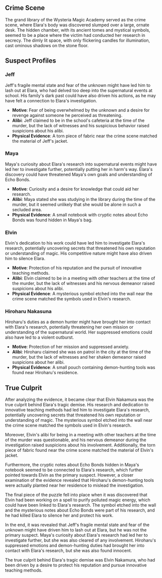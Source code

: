 ## Crime Scene

The grand library of the Wysteria Magic Academy served as the crime scene, where Elara's body was discovered slumped over a large, ornate desk. The hidden chamber, with its ancient tomes and mystical symbols, seemed to be a place where the victim had conducted her research in secrecy. The dimly lit space, with only flickering candles for illumination, cast ominous shadows on the stone floor.

## Suspect Profiles

### Jeff

Jeff's fragile mental state and fear of the unknown might have led him to lash out at Elara, who had delved too deep into the supernatural events at school. His family's dark past could have also driven his actions, as he may have felt a connection to Elara's investigation.

*   **Motive**: Fear of being overwhelmed by the unknown and a desire for revenge against someone he perceived as threatening.
*   **Alibi**: Jeff claimed to be in the school's cafeteria at the time of the murder, but the lack of witnesses and his suspicious behavior raised suspicions about his alibi.
*   **Physical Evidence**: A torn piece of fabric near the crime scene matched the material of Jeff's jacket.

### Maya

Maya's curiosity about Elara's research into supernatural events might have led her to investigate further, potentially putting her in harm's way. Elara's discovery could have threatened Maya's own goals and understanding of Echo Bonds.

*   **Motive**: Curiosity and a desire for knowledge that could aid her research.
*   **Alibi**: Maya stated she was studying in the library during the time of the murder, but it seemed unlikely that she would be alone in such a secluded area.
*   **Physical Evidence**: A small notebook with cryptic notes about Echo Bonds was found hidden in Maya's bag.

### Elvin

Elvin's dedication to his work could have led him to investigate Elara's research, potentially uncovering secrets that threatened his own reputation or understanding of magic. His competitive nature might have also driven him to silence Elara.

*   **Motive**: Protection of his reputation and the pursuit of innovative teaching methods.
*   **Alibi**: Elvin claimed to be in a meeting with other teachers at the time of the murder, but the lack of witnesses and his nervous demeanor raised suspicions about his alibi.
*   **Physical Evidence**: A mysterious symbol etched into the wall near the crime scene matched the symbols used in Elvin's research.

### Hiroharu Nakasuna

Hiroharu's duties as a demon hunter might have brought her into contact with Elara's research, potentially threatening her own mission or understanding of the supernatural world. Her suppressed emotions could also have led to a violent outburst.

*   **Motive**: Protection of her mission and suppressed anxiety.
*   **Alibi**: Hiroharu claimed she was on patrol in the city at the time of the murder, but the lack of witnesses and her shaken demeanor raised suspicions about her alibi.
*   **Physical Evidence**: A small pouch containing demon-hunting tools was found near Hiroharu's residence.

## True Culprit

After analyzing the evidence, it became clear that Elvin Nakamura was the true culprit behind Elara's tragic demise. His research and dedication to innovative teaching methods had led him to investigate Elara's research, potentially uncovering secrets that threatened his own reputation or understanding of magic. The mysterious symbol etched into the wall near the crime scene matched the symbols used in Elvin's research.

Moreover, Elvin's alibi for being in a meeting with other teachers at the time of the murder was questionable, and his nervous demeanor during the investigation raised suspicions about his involvement. Additionally, the torn piece of fabric found near the crime scene matched the material of Elvin's jacket.

Furthermore, the cryptic notes about Echo Bonds hidden in Maya's notebook seemed to be connected to Elara's research, which further pointed towards Elvin as the primary suspect. However, a closer examination of the evidence revealed that Hiroharu's demon-hunting tools were actually planted near her residence to mislead the investigation.

The final piece of the puzzle fell into place when it was discovered that Elvin had been working on a spell to purify polluted magic energy, which could have been linked to Elara's research. The symbol etched into the wall and the mysterious notes about Echo Bonds were part of his research, and he had killed Elara to silence her and protect his work.

In the end, it was revealed that Jeff's fragile mental state and fear of the unknown might have driven him to lash out at Elara, but he was not the primary suspect. Maya's curiosity about Elara's research had led her to investigate further, but she was also cleared of any involvement. Hiroharu's suppressed emotions and demon-hunting duties had brought her into contact with Elara's research, but she was also found innocent.

The true culprit behind Elara's tragic demise was Elvin Nakamura, who had been driven by a desire to protect his reputation and pursue innovative teaching methods.